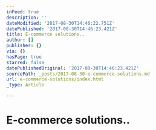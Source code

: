 ```yaml
---
inFeed: true
description: ''
dateModified: '2017-08-30T14:46:22.751Z'
datePublished: '2017-08-30T14:46:23.421Z'
title: E-commerce solutions..
author: []
publisher: {}
via: {}
hasPage: true
starred: false
datePublishedOriginal: '2017-08-30T14:46:23.421Z'
sourcePath: _posts/2017-08-30-e-commerce-solutions.md
url: e-commerce-solutions/index.html
_type: Article

---
```

# E-commerce solutions..